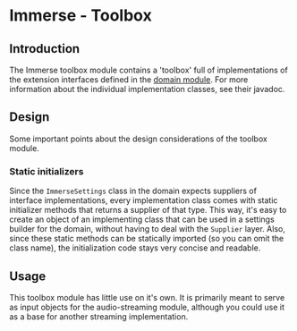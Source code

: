 # Immerse - Toolbox

## Introduction

The Immerse toolbox module contains a 'toolbox' full of implementations of the extension interfaces defined in the
[domain module](../domain/README.md). For more information about the individual implementation classes, see their javadoc.

## Design

Some important points about the design considerations of the toolbox module.

### Static initializers

Since the `ImmerseSettings` class in the domain expects suppliers of interface implementations, every implementation class comes with static initializer methods
that returns a supplier of that type. This way, it's easy to create an object of an implementing class that can be used
in a settings builder for the domain, without having to deal with the `Supplier` layer. Also, since these static methods can
be statically imported (so you can omit the class name), the initialization code stays very concise and readable.

## Usage

This toolbox module has little use on it's own. It is primarily meant to serve as input objects for the audio-streaming module, although you could use it as a base
for another streaming implementation.
